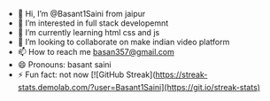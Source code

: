 - 👋 Hi, I’m @Basant1Saini from jaipur
- 👀 I’m interested in full stack developemnt
- 🌱 I’m currently learning html css and js
- 💞️ I’m looking to collaborate on make indian video platform
- 📫 How to reach me basan357@gmail.com
- 😄 Pronouns: basant saini
- ⚡ Fun fact: not now
[![GitHub Streak](https://streak-stats.demolab.com/?user=Basant1Saini](https://git.io/streak-stats)
<!---
Basant1Saini/Basant1Saini is a ✨ special ✨ repository because its `README.md` (this file) appears on your GitHub profile.
You can click the Preview link to take a look at your changes.
--->

